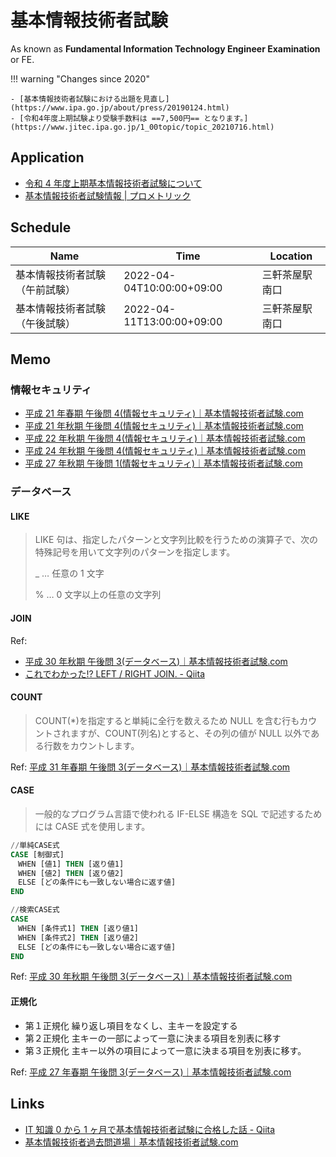 # 基本情報技術者試験

As known as **Fundamental Information Technology Engineer Examination** or FE.

!!! warning "Changes since 2020"

    - [基本情報技術者試験における出題を見直し](https://www.ipa.go.jp/about/press/20190124.html)
    - [令和4年度上期試験より受験手数料は ==7,500円== となります。](https://www.jitec.ipa.go.jp/1_00topic/topic_20210716.html)

## Application

- [令和 4 年度上期基本情報技術者試験について](https://www.jitec.ipa.go.jp/1_02annai/r04-1fe_exam.html)
- [基本情報技術者試験情報 | プロメトリック](http://pf.prometric-jp.com/testlist/fe/index.html)

## Schedule

| Name                           | Time                      | Location       |
| ------------------------------ | ------------------------- | -------------- |
| 基本情報技術者試験（午前試験） | 2022-04-04T10:00:00+09:00 | 三軒茶屋駅南口 |
| 基本情報技術者試験（午後試験） | 2022-04-11T13:00:00+09:00 | 三軒茶屋駅南口 |

## Memo

### 情報セキュリティ

- [平成 21 年春期 午後問 4(情報セキュリティ)｜基本情報技術者試験.com](https://www.fe-siken.com/kakomon/21_haru/pm04.html)
- [平成 21 年秋期 午後問 4(情報セキュリティ)｜基本情報技術者試験.com](https://www.fe-siken.com/kakomon/21_aki/pm04.html)
- [平成 22 年秋期 午後問 4(情報セキュリティ)｜基本情報技術者試験.com](https://www.fe-siken.com/kakomon/22_aki/pm04.html)
- [平成 24 年秋期 午後問 4(情報セキュリティ)｜基本情報技術者試験.com](https://www.fe-siken.com/kakomon/24_aki/pm04.html)
- [平成 27 年秋期 午後問 1(情報セキュリティ)｜基本情報技術者試験.com](https://www.fe-siken.com/kakomon/27_aki/pm01.html)

### データベース

#### LIKE

> LIKE 句は、指定したパターンと文字列比較を行うための演算子で、次の特殊記号を用いて文字列のパターンを指定します。
>
> \_ … 任意の 1 文字
>
> % … 0 文字以上の任意の文字列

#### JOIN

Ref:

- [平成 30 年秋期 午後問 3(データベース)｜基本情報技術者試験.com](https://www.fe-siken.com/kakomon/30_aki/pm03.html)
- [これでわかった!? LEFT / RIGHT JOIN. - Qiita](https://qiita.com/zaburo/items/548b3c40fee68cd1e3b7)

#### COUNT

> COUNT(\*)を指定すると単純に全行を数えるため NULL を含む行もカウントされますが、COUNT(列名)とすると、その列の値が NULL 以外である行数をカウントします。

Ref: [平成 31 年春期 午後問 3(データベース)｜基本情報技術者試験.com](https://www.fe-siken.com/kakomon/31_haru/pm03.html)

#### CASE

> 一般的なプログラム言語で使われる IF-ELSE 構造を SQL で記述するためには CASE 式を使用します。

```sql
//単純CASE式
CASE [制御式]
　WHEN [値1] THEN [返り値1]
　WHEN [値2] THEN [返り値2]
　ELSE [どの条件にも一致しない場合に返す値]
END

//検索CASE式
CASE
　WHEN [条件式1] THEN [返り値1]
　WHEN [条件式2] THEN [返り値2]
　ELSE [どの条件にも一致しない場合に返す値]
END
```

Ref: [平成 30 年秋期 午後問 3(データベース)｜基本情報技術者試験.com](https://www.fe-siken.com/kakomon/30_aki/pm03.html)

#### 正規化

- 第１正規化
  繰り返し項目をなくし、主キーを設定する
- 第２正規化
  主キーの一部によって一意に決まる項目を別表に移す
- 第３正規化
  主キー以外の項目によって一意に決まる項目を別表に移す。

Ref: [平成 27 年春期 午後問 3(データベース)｜基本情報技術者試験.com](https://www.fe-siken.com/kakomon/27_haru/pm03.html)

## Links

- [IT 知識 0 から 1 ヶ月で基本情報技術者試験に合格した話 - Qiita](https://qiita.com/yusuke_blog1026/items/d6b079fa026ce6776773)
- [基本情報技術者過去問道場｜基本情報技術者試験.com](https://www.fe-siken.com/fekakomon.php)

